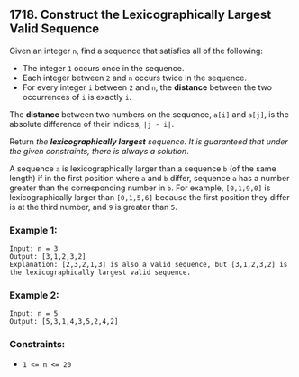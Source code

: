 ## 1718. Construct the Lexicographically Largest Valid Sequence

Given an integer ```n```, find a sequence that satisfies all of the following:

* The integer ```1``` occurs once in the sequence.
* Each integer between ```2``` and ```n``` occurs twice in the sequence.
* For every integer ```i``` between ```2``` and ```n```, the **distance** between the two occurrences of ```i``` is exactly ```i```.

The **distance** between two numbers on the sequence, ```a[i]``` and ```a[j]```, is the absolute difference of their indices, ```|j - i|```.

Return *the **lexicographically largest** sequence. It is guaranteed that under the given constraints, there is always a solution*.

A sequence ```a``` is lexicographically larger than a sequence ```b``` (of the same length) if in the first position where ```a``` and ```b``` differ, sequence ```a``` has a number greater than the corresponding number in ```b```. For example, ```[0,1,9,0]``` is lexicographically larger than ```[0,1,5,6]``` because the first position they differ is at the third number, and ```9``` is greater than ```5```.

### Example 1:
```
Input: n = 3
Output: [3,1,2,3,2]
Explanation: [2,3,2,1,3] is also a valid sequence, but [3,1,2,3,2] is the lexicographically largest valid sequence.
```
### Example 2:
```
Input: n = 5
Output: [5,3,1,4,3,5,2,4,2]
```

### Constraints:

* ```1 <= n <= 20```